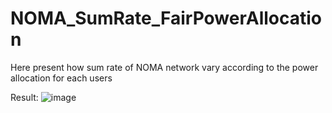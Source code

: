 # NOMA_SumRate_FairPowerAllocation
Here present how sum rate of NOMA network vary according to the power allocation for each users

Result:
![image](https://user-images.githubusercontent.com/89696068/226123868-a500493e-a474-4d21-b5b7-f6fb5b66403d.png)


